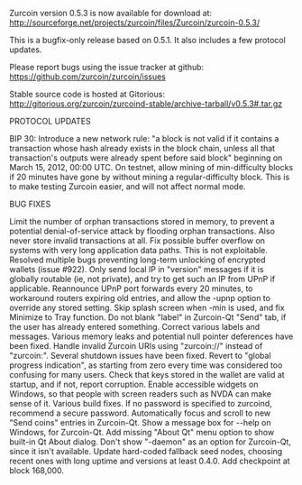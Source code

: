 Zurcoin version 0.5.3 is now available for download at:
http://sourceforge.net/projects/zurcoin/files/Zurcoin/zurcoin-0.5.3/

This is a bugfix-only release based on 0.5.1.
It also includes a few protocol updates.

Please report bugs using the issue tracker at github:
https://github.com/zurcoin/zurcoin/issues

Stable source code is hosted at Gitorious:
http://gitorious.org/zurcoin/zurcoind-stable/archive-tarball/v0.5.3#.tar.gz

PROTOCOL UPDATES

BIP 30: Introduce a new network rule: "a block is not valid if it contains a transaction whose hash already exists in the block chain, unless all that transaction's outputs were already spent before said block" beginning on March 15, 2012, 00:00 UTC.
On testnet, allow mining of min-difficulty blocks if 20 minutes have gone by without mining a regular-difficulty block. This is to make testing Zurcoin easier, and will not affect normal mode.

BUG FIXES

Limit the number of orphan transactions stored in memory, to prevent a potential denial-of-service attack by flooding orphan transactions. Also never store invalid transactions at all.
Fix possible buffer overflow on systems with very long application data paths. This is not exploitable.
Resolved multiple bugs preventing long-term unlocking of encrypted wallets
(issue #922).
Only send local IP in "version" messages if it is globally routable (ie, not private), and try to get such an IP from UPnP if applicable.
Reannounce UPnP port forwards every 20 minutes, to workaround routers expiring old entries, and allow the -upnp option to override any stored setting.
Skip splash screen when -min is used, and fix Minimize to Tray function.
Do not blank "label" in Zurcoin-Qt "Send" tab, if the user has already entered something.
Correct various labels and messages.
Various memory leaks and potential null pointer deferences have been fixed.
Handle invalid Zurcoin URIs using "zurcoin://" instead of "zurcoin:".
Several shutdown issues have been fixed.
Revert to "global progress indication", as starting from zero every time was considered too confusing for many users.
Check that keys stored in the wallet are valid at startup, and if not, report corruption.
Enable accessible widgets on Windows, so that people with screen readers such as NVDA can make sense of it.
Various build fixes.
If no password is specified to zurcoind, recommend a secure password.
Automatically focus and scroll to new "Send coins" entries in Zurcoin-Qt.
Show a message box for --help on Windows, for Zurcoin-Qt.
Add missing "About Qt" menu option to show built-in Qt About dialog.
Don't show "-daemon" as an option for Zurcoin-Qt, since it isn't available.
Update hard-coded fallback seed nodes, choosing recent ones with long uptime and versions at least 0.4.0.
Add checkpoint at block 168,000.
